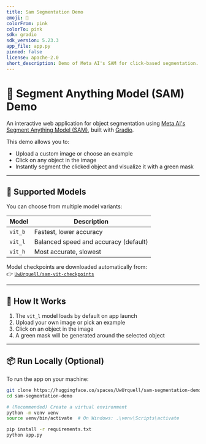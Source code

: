 ```yaml
---
title: Sam Segmentation Demo
emoji: 🚀
colorFrom: pink
colorTo: pink
sdk: gradio
sdk_version: 5.23.3
app_file: app.py
pinned: false
license: apache-2.0
short_description: Demo of Meta AI's SAM for click-based segmentation.
---
```


# 🎯 Segment Anything Model (SAM) Demo

An interactive web application for object segmentation using [Meta AI's Segment Anything Model (SAM)](https://segment-anything.com/), built with [Gradio](https://gradio.app/).

This demo allows you to:
- Upload a custom image or choose an example
- Click on any object in the image
- Instantly segment the clicked object and visualize it with a green mask

---

## 🧠 Supported Models

You can choose from multiple model variants:

| Model   | Description                            |
|---------|----------------------------------------|
| `vit_b` | Fastest, lower accuracy                |
| `vit_l` | Balanced speed and accuracy (default) |
| `vit_h` | Most accurate, slowest                 |

Model checkpoints are downloaded automatically from:  
👉 [`UwUrquell/sam-vit-checkpoints`](https://huggingface.co/UwUrquell/sam-vit-checkpoints)

---

## 🚀 How It Works

1. The `vit_l` model loads by default on app launch
2. Upload your own image or pick an example
3. Click on an object in the image
4. A green mask will be generated around the selected object

---

## 📦 Run Locally (Optional)

To run the app on your machine:

```bash
git clone https://huggingface.co/spaces/UwUrquell/sam-segmentation-demo
cd sam-segmentation-demo

# (Recommended) Create a virtual environment
python -m venv venv
source venv/bin/activate  # On Windows: .\venv\Scripts\activate

pip install -r requirements.txt
python app.py